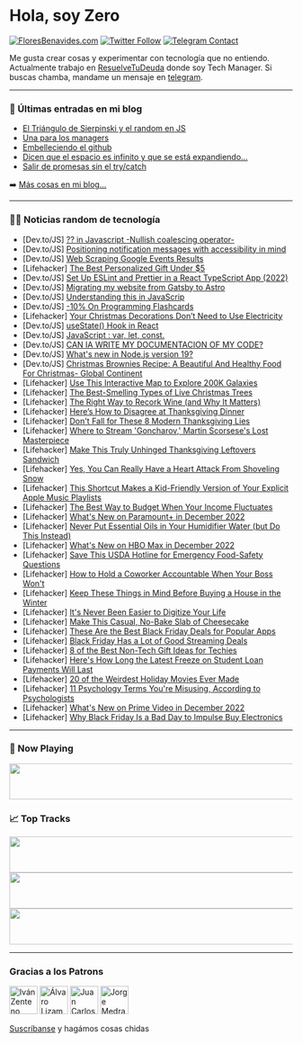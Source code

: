 # Hola, soy Zero

[![FloresBenavides.com](https://img.shields.io/website?down_message=oops&label=MiBlog&style=for-the-badge&up_message=online&url=https%3A%2F%2Ffloresbenavides.com)](https://floresbenavides.com) [![Twitter Follow](https://img.shields.io/twitter/follow/ZeroDragon?color=%231DA1F2&label=Follow&logo=twitter&logoColor=ffffff&style=for-the-badge)](https://twitter.com/zerodragon) [![Telegram Contact](https://img.shields.io/badge/escr%C3%ADbeme-ZeroDragon-%2326A5E4?style=for-the-badge&logo=telegram)](https://t.me/zerodragon)

Me gusta crear cosas y experimentar con tecnología que no entiendo.
Actualmente trabajo en [ResuelveTuDeuda](http://github.com/resuelve) donde soy Tech Manager.
Si buscas chamba, mandame un mensaje en [telegram](https://t.me/zerodragon).

---

### 📕 Últimas entradas en mi blog
<!-- BLOG-POST-LIST:START -->
- [El Triángulo de Sierpinski y el random en JS](https://floresbenavides.com/el-triangulo-de-sierpinski-y-el-random-en-js/)
- [Una para los managers](https://floresbenavides.com/una-para-los-managers/)
- [Embelleciendo el github](https://floresbenavides.com/embelleciendo-el-github/)
- [Dicen que el espacio es infinito y que se está expandiendo…](https://floresbenavides.com/dicen-que-el-espacio-es-infinito-y-que-se-esta-expandiendo/)
- [Salir de promesas sin el try/catch](https://floresbenavides.com/salir-de-promesas-sin-el-try-catch/)
<!-- BLOG-POST-LIST:END -->

➡️ [Más cosas en mi blog...](https://floresbenavides.com)

---

### 👨‍💻 Noticias random de tecnología
<!-- TECH-POSTS:START -->
- [Dev.to/JS] [?? in Javascript -Nullish coalescing operator-](https://dev.to/yeonseong/-in-javascript-nullish-coalescing-operator--4cgd)
- [Dev.to/JS] [Positioning notification messages with accessibility in mind](https://dev.to/codepo8/positioning-notification-messages-with-accessibility-in-mind-nlf)
- [Dev.to/JS] [Web Scraping Google Events Results](https://dev.to/darshan0_1/web-scraping-google-events-results-36lp)
- [Lifehacker] [The Best Personalized Gift Under $5](https://lifehacker.com/the-best-personalized-gift-under-5-1849820831)
- [Dev.to/JS] [Set Up ESLint and Prettier in a React TypeScript App &lpar;2022&rpar;](https://dev.to/eshankvaish/set-up-eslint-and-prettier-in-a-react-typescript-app-2022-29c9)
- [Dev.to/JS] [Migrating my website from Gatsby to Astro](https://dev.to/flashblaze/migrating-my-website-from-gatsby-to-astro-2ej5)
- [Dev.to/JS] [Understanding this in JavaScrip](https://dev.to/w3tsa/understanding-this-in-javascrip-3c7l)
- [Dev.to/JS] [-10% On Programming Flashcards](https://dev.to/tomaszs2/-10-on-programming-flashcards-71e)
- [Lifehacker] [Your Christmas Decorations Don’t Need to Use Electricity](https://lifehacker.com/your-christmas-decorations-don-t-need-to-use-electricit-1849820832)
- [Dev.to/JS] [useState&lpar;&rpar; Hook in React](https://dev.to/mrityunjaypalled/usestate-hook-in-react-1l6f)
- [Dev.to/JS] [JavaScript : var, let, const.](https://dev.to/manthanank/javascript-var-let-const-5f53)
- [Dev.to/JS] [CAN IA WRITE MY DOCUMENTACION OF MY CODE?](https://dev.to/elianxd55/can-ia-write-my-documentacion-of-my-code-1dip)
- [Dev.to/JS] [What&#39;s new in Node.js version 19?](https://dev.to/devsmitra/whats-new-in-nodejs-version-19-o9j)
- [Dev.to/JS] [Christmas Brownies Recipe: A Beautiful And Healthy Food For Christmas- Global Continent](https://dev.to/scotttlin1/christmas-brownies-recipe-a-beautiful-and-healthy-food-for-christmas-global-continent-7mh)
- [Lifehacker] [Use This Interactive Map to Explore 200K Galaxies](https://lifehacker.com/use-this-interactive-map-to-explore-200k-galaxies-1849820835)
- [Lifehacker] [The Best-Smelling Types of Live Christmas Trees](https://lifehacker.com/the-best-smelling-types-of-live-christmas-trees-1849819020)
- [Lifehacker] [The Right Way to Recork Wine &lpar;and Why It Matters&rpar;](https://lifehacker.com/the-right-way-to-recork-wine-and-why-it-matters-1849819025)
- [Lifehacker] [Here’s How to Disagree at Thanksgiving Dinner](https://lifehacker.com/here-s-how-to-disagree-at-thanksgiving-dinner-1849816916)
- [Lifehacker] [Don&#39;t Fall for These 8 Modern Thanksgiving Lies](https://lifehacker.com/dont-fall-for-these-8-modern-thanksgiving-lies-1849818505)
- [Lifehacker] [Where to Stream &#39;Goncharov,&#39; Martin Scorsese&#39;s Lost Masterpiece](https://lifehacker.com/where-to-stream-goncharov-martin-scorseses-lost-master-1849817752)
- [Lifehacker] [Make This Truly Unhinged Thanksgiving Leftovers Sandwich](https://lifehacker.com/make-this-truly-unhinged-thanksgiving-leftovers-sandwic-1849818057)
- [Lifehacker] [Yes, You Can Really Have a Heart Attack From Shoveling Snow](https://lifehacker.com/yes-you-can-really-have-a-heart-attack-from-shoveling-1849818044)
- [Lifehacker] [This Shortcut Makes a Kid-Friendly Version of Your Explicit Apple Music Playlists](https://lifehacker.com/this-shortcut-makes-a-kid-friendly-version-of-your-expl-1849816768)
- [Lifehacker] [The Best Way to Budget When Your Income Fluctuates](https://lifehacker.com/the-best-way-to-budget-when-your-income-fluctuates-1849817240)
- [Lifehacker] [What&#39;s New on Paramount+ in December 2022](https://lifehacker.com/whats-new-on-paramount-in-december-2022-1849817476)
- [Lifehacker] [Never Put Essential Oils in Your Humidifier Water &lpar;but Do This Instead&rpar;](https://lifehacker.com/never-put-essential-oils-in-your-humidifier-water-but-1849816664)
- [Lifehacker] [What&#39;s New on HBO Max in December 2022](https://lifehacker.com/whats-new-on-hbo-max-in-december-2022-1849817318)
- [Lifehacker] [Save This USDA Hotline for Emergency Food-Safety Questions](https://lifehacker.com/save-this-usda-hotline-for-emergency-food-safety-questi-1849817203)
- [Lifehacker] [How to Hold a Coworker Accountable When Your Boss Won&#39;t](https://lifehacker.com/how-to-hold-a-coworker-accountable-when-your-boss-wont-1849816741)
- [Lifehacker] [Keep These Things in Mind Before Buying a House in the Winter](https://lifehacker.com/keep-these-things-in-mind-before-buying-a-house-in-the-1849817071)
- [Lifehacker] [It&#39;s Never Been Easier to Digitize Your Life](https://lifehacker.com/its-never-been-easier-to-digitize-your-life-1849816670)
- [Lifehacker] [Make This Casual, No-Bake Slab of Cheesecake](https://lifehacker.com/make-this-casual-no-bake-slab-of-cheesecake-1849816536)
- [Lifehacker] [These Are the Best Black Friday Deals for Popular Apps](https://lifehacker.com/these-are-the-best-black-friday-deals-for-popular-apps-1849816196)
- [Lifehacker] [Black Friday Has a Lot of Good Streaming Deals](https://lifehacker.com/black-friday-has-a-lot-of-good-streaming-deals-1849813362)
- [Lifehacker] [8 of the Best Non-Tech Gift Ideas for Techies](https://lifehacker.com/8-of-the-best-non-tech-gift-ideas-for-techies-1849811282)
- [Lifehacker] [Here&#39;s How Long the Latest Freeze on Student Loan Payments Will Last](https://lifehacker.com/heres-how-long-the-latest-freeze-on-student-loan-paymen-1849816263)
- [Lifehacker] [20 of the Weirdest Holiday Movies Ever Made](https://lifehacker.com/20-of-the-silliest-holiday-movies-ever-made-1849807913)
- [Lifehacker] [11 Psychology Terms You&#39;re Misusing, According to Psychologists](https://lifehacker.com/11-psychology-terms-youre-misusing-according-to-psycho-1849814611)
- [Lifehacker] [What&#39;s New on Prime Video in December 2022](https://lifehacker.com/whats-new-on-prime-video-in-december-2022-1849814629)
- [Lifehacker] [Why Black Friday Is a Bad Day to Impulse Buy Electronics](https://lifehacker.com/why-black-friday-is-a-bad-day-to-impulse-buy-electronic-1849814063)<!-- TECH-POSTS:END -->

---

### 🎵 Now Playing
<a href="https://spotify-now-playing-dun.vercel.app/now-playing?open"><img src="https://spotify-now-playing-dun.vercel.app/now-playing" width="540" height="64"></a>

### 📈 Top Tracks
<a href="https://spotify-now-playing-dun.vercel.app/top-tracks?i=1&open"><img src="https://spotify-now-playing-dun.vercel.app/top-tracks?i=1" width="540" height="64"></a>
<a href="https://spotify-now-playing-dun.vercel.app/top-tracks?i=2&open"><img src="https://spotify-now-playing-dun.vercel.app/top-tracks?i=2" width="540" height="64"></a>
<a href="https://spotify-now-playing-dun.vercel.app/top-tracks?i=3&open"><img src="https://spotify-now-playing-dun.vercel.app/top-tracks?i=3" width="540" height="64"></a>

---

### Gracias a los Patrons
[<img src="https://avatars.githubusercontent.com/u/243380?v=4" alt="Iván Zenteno" width="50px">](https://github.com/k001) [<img src="https://avatars.githubusercontent.com/u/19955639?v=4" alt="Álvaro Lizama" width="50px">](https://github.com/alvarolizama) [<img src="https://avatars.githubusercontent.com/u/2718753?v=4" alt="Juan Carlos Ruiz" width="50px">](https://github.com/JuanCrg90) [<img src="https://avatars.githubusercontent.com/u/37025?v=4" alt="Jorge Medrano" width="50px">](https://github.com/h1pp1e) 

[Suscríbanse](https://www.patreon.com/zerodragon) y hagámos cosas chidas
